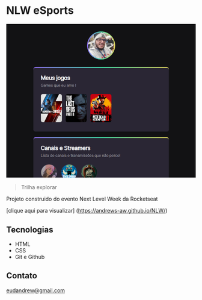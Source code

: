 # NLW eSports 

![preview](./.github/Preview.png)

> Trilha explorar

Projeto construido do evento Next Level Week da Rocketseat

[clique aqui para visualizar] (https://andrews-aw.github.io/NLW/)

##  Tecnologias

- HTML
- CSS
- Git e Github

## Contato

eudandrew@gmail.com
